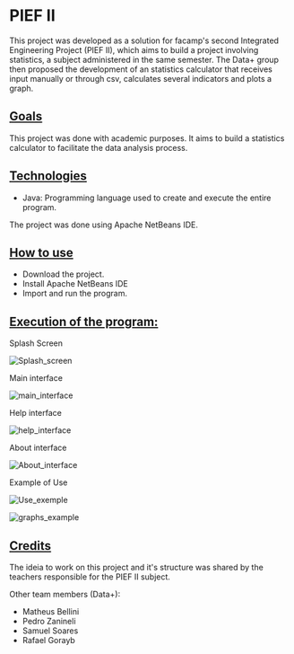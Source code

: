 # PIEF II
<p>This project was developed as a solution for facamp's second Integrated Engineering Project (PIEF II), which aims to build a project involving statistics, a subject administered in the same semester. The Data+ group then proposed the development of an statistics calculator that receives input manually or through csv, calculates several indicators and plots a graph.</p>

## <ins>Goals</ins>
<p>This project was done with academic purposes. It aims to build a statistics calculator to facilitate the data analysis process.</p>

## <ins>Technologies</ins>
- Java: Programming language used to create and execute the entire program.
<p>The project was done using Apache NetBeans IDE.</p>

## <ins>How to use </ins>

- Download the project.
- Install Apache NetBeans IDE
- Import and run the program.

## <ins>Execution of the program:</ins>
<p>Splash Screen</p>

![Splash_screen](https://user-images.githubusercontent.com/67275098/176276354-a66834fd-89ed-4e3c-9a4b-12210395a5bc.gif)

<p>Main interface</p>

![main_interface](https://user-images.githubusercontent.com/67275098/176276400-8f081fd9-aceb-4683-b379-ed1ff97a374d.png)

<p>Help interface</p>

![help_interface](https://user-images.githubusercontent.com/67275098/176276561-4ab297c3-b926-4d1a-bce9-c48db70c29eb.png)

<p>About interface</p>

![About_interface](https://user-images.githubusercontent.com/67275098/176276591-3772bc0e-d8c7-4bad-9635-596a28e28719.png)

<p>Example of Use</p>

![Use_exemple](https://user-images.githubusercontent.com/67275098/176276654-0ad0934b-103e-4b1b-a309-5f28ed8b6a30.png)

![graphs_example](https://user-images.githubusercontent.com/67275098/176276680-41edda8d-fec0-4192-8b05-ddc091a662b9.png)


## <ins>Credits</ins>
<p> The ideia to work on this project and it's structure was shared by the teachers responsible for the PIEF II subject. </p>
<p>Other team members (Data+):</p>

- Matheus Bellini
- Pedro Zanineli
- Samuel Soares
- Rafael Gorayb
